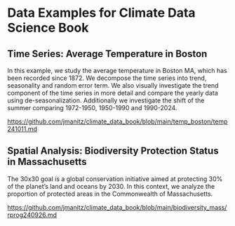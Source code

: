 # Data Examples for Climate Data Science Book

## Time Series: Average Temperature in Boston

In this example, we study the average temperature in Boston MA, which has been recorded since 1872. We decompose the time series into trend, seasonality and random error term. We also visually investigate the trend component of the time series in more detail and compare the yearly data using de-seasonalization. Additionally we investigate the shift of the summer comparing 1972-1950, 1950-1990 and 1990-2024. 
 
https://github.com/jmanitz/climate_data_book/blob/main/temp_boston/temp241011.md

## Spatial Analysis: Biodiversity Protection Status in Massachusetts

The 30x30 goal is a global conservation initiative aimed at protecting 30% of the planet’s land and oceans by 2030. In this context, we analyze the proportion of protected areas in the Commonwealth of Massachusetts.

https://github.com/jmanitz/climate_data_book/blob/main/biodiversity_mass/rprog240926.md


